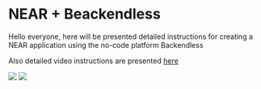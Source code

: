 # NEAR + Beackendless

Hello everyone, here will be presented detailed instructions for creating a NEAR application using the no-code platform Backendless

Also detailed video instructions are presented [here](https://www.youtube.com/watch?v=znv3wAwaavk&list=PL8baReAWcc9tUdzaFaaLo7Q5uGeEs8ert)

![](https://cryptologos.cc/logos/near-protocol-near-logo.png#gh-light-mode-only)
![](https://crypto-central.io/library/uploads/near-protocol-logo-w.png#gh-dark-mode-only)